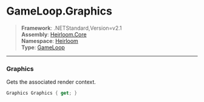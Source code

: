 # GameLoop.Graphics

> **Framework**: .NETStandard,Version=v2.1  
> **Assembly**: [Heirloom.Core][0]  
> **Namespace**: [Heirloom][0]  
> **Type**: [GameLoop][1]  

--------------------------------------------------------------------------------

### Graphics

Gets the associated render context.

```cs
Graphics Graphics { get; }
```

[0]: ../Heirloom.Core.md
[1]: Heirloom.GameLoop.md
